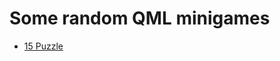 # Some random QML minigames
- [15 Puzzle](https://github.com/anupam-git/minigames/tree/main/15puzzle)